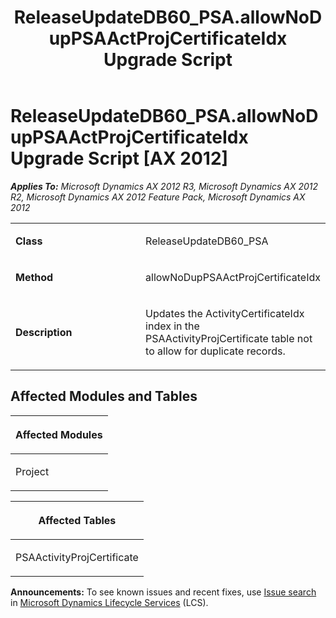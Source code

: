 ﻿---
title: ReleaseUpdateDB60_PSA.allowNoDupPSAActProjCertificateIdx Upgrade Script
TOCTitle: ReleaseUpdateDB60_PSA.allowNoDupPSAActProjCertificateIdx Upgrade Script
ms:assetid: 7a6a2c8a-eb61-e5f6-1491-28b6e78d5356
ms:mtpsurl: https://msdn.microsoft.com/en-us/library/JJ719427(v=AX.60)
ms:contentKeyID: 49709217
ms.date: 05/18/2015
mtps_version: v=AX.60
---

# ReleaseUpdateDB60\_PSA.allowNoDupPSAActProjCertificateIdx Upgrade Script [AX 2012]


_**Applies To:** Microsoft Dynamics AX 2012 R3, Microsoft Dynamics AX 2012 R2, Microsoft Dynamics AX 2012 Feature Pack, Microsoft Dynamics AX 2012_

<table>
<colgroup>
<col style="width: 50%" />
<col style="width: 50%" />
</colgroup>
<tbody>
<tr class="odd">
<td><p><strong>Class</strong></p></td>
<td><p>ReleaseUpdateDB60_PSA</p></td>
</tr>
<tr class="even">
<td><p><strong>Method</strong></p></td>
<td><p>allowNoDupPSAActProjCertificateIdx</p></td>
</tr>
<tr class="odd">
<td><p><strong>Description</strong></p></td>
<td><p>Updates the ActivityCertificateIdx index in the PSAActivityProjCertificate table not to allow for duplicate records.</p></td>
</tr>
</tbody>
</table>


## Affected Modules and Tables

<table>
<colgroup>
<col style="width: 100%" />
</colgroup>
<thead>
<tr class="header">
<th><p>Affected Modules</p></th>
</tr>
</thead>
<tbody>
<tr class="odd">
<td><p>Project</p></td>
</tr>
</tbody>
</table>


<table>
<colgroup>
<col style="width: 100%" />
</colgroup>
<thead>
<tr class="header">
<th><p>Affected Tables</p></th>
</tr>
</thead>
<tbody>
<tr class="odd">
<td><p>PSAActivityProjCertificate</p></td>
</tr>
</tbody>
</table>

  
**Announcements:** To see known issues and recent fixes, use [Issue search](http://go.microsoft.com/fwlink/?linkid=389258) in [Microsoft Dynamics Lifecycle Services](http://go.microsoft.com/fwlink/?linkid=306505) (LCS).

